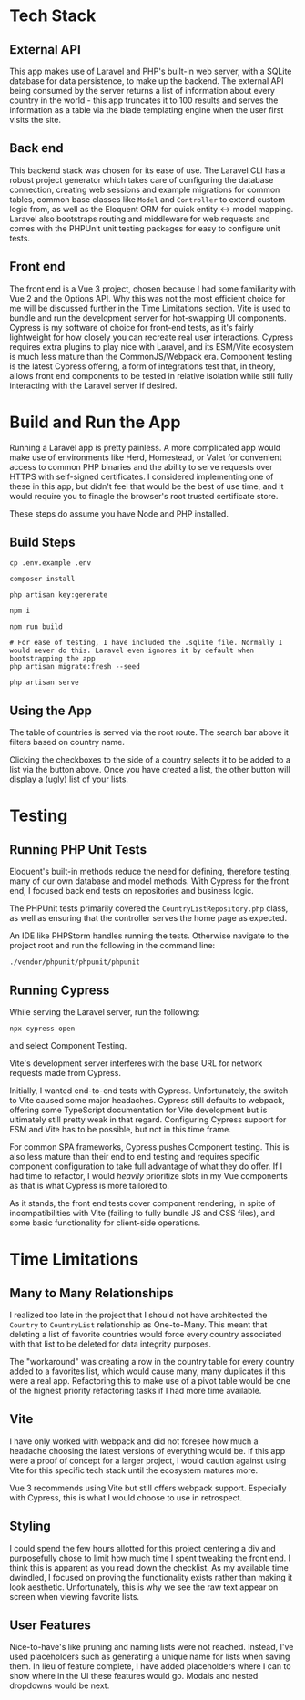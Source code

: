 # Tech Stack

## External API
This app makes use of Laravel and PHP's built-in web server, with a SQLite database for data persistence, to make up the backend.
The external API being consumed by the server returns a list of information about every country in the world - this app truncates it to 100 results and serves the information as a table via the blade templating engine when the user first visits the site.

## Back end
This backend stack was chosen for its ease of use. The Laravel CLI has a robust project generator which takes care of configuring the database connection,
creating web sessions and example migrations for common tables, common base classes like `Model` and `Controller` to extend custom logic from, as well as the Eloquent ORM for quick entity <-> model mapping.
Laravel also bootstraps routing and middleware for web requests and comes with the PHPUnit unit testing packages for easy to configure unit tests.

## Front end
The front end is a Vue 3 project, chosen because I had some familiarity with Vue 2 and the Options API. Why this was not the most efficient choice for me will be discussed further in the Time Limitations section.
Vite is used to bundle and run the development server for hot-swapping UI components. Cypress is my software of choice for front-end tests, as it's fairly lightweight for how closely you can recreate real user interactions.
Cypress requires extra plugins to play nice with Laravel, and its ESM/Vite ecosystem is much less mature than the CommonJS/Webpack era. Component testing is the latest Cypress offering, a form of integrations test that, in theory,
allows front end components to be tested in relative isolation while still fully interacting with the Laravel server if desired.

# Build and Run the App
Running a Laravel app is pretty painless. A more complicated app would make use of environments like Herd, Homestead, or Valet for convenient access to common PHP binaries and the ability to serve requests over HTTPS with self-signed certificates. I considered implementing one of these in this app, but didn't feel that would be the best of use time, and it would require you to finagle the browser's root trusted certificate store.

These steps do assume you have Node and PHP installed.
## Build Steps
```shell
cp .env.example .env

composer install

php artisan key:generate

npm i

npm run build

# For ease of testing, I have included the .sqlite file. Normally I would never do this. Laravel even ignores it by default when bootstrapping the app
php artisan migrate:fresh --seed

php artisan serve
```

## Using the App
The table of countries is served via the root route. The search bar above it filters based on country name.

Clicking the checkboxes to the side of a country selects it to be added to a list via the button above. Once you have created a list, the other button will display a (ugly) list of your lists.

# Testing

## Running PHP Unit Tests
Eloquent's built-in methods reduce the need for defining, therefore testing, many of our own database and model methods. With Cypress for the front end, I focused back end tests on repositories and business logic.

The PHPUnit tests primarily covered the `CountryListRepository.php` class, as well as ensuring that the controller serves the home page as expected.

An IDE like PHPStorm handles running the tests. Otherwise navigate to the project root and run the following in the command line:

`./vendor/phpunit/phpunit/phpunit`

## Running Cypress
While serving the Laravel server, run the following:

`npx cypress open`

and select Component Testing.

Vite's development server interferes with the base URL for network requests made from Cypress.



Initially, I wanted end-to-end tests with Cypress. Unfortunately, the switch to Vite caused some major headaches. Cypress still defaults to webpack, offering some TypeScript documentation for Vite development but is ultimately still pretty weak in that regard. Configuring Cypress support for ESM and Vite has to be possible, but not in this time frame.

For common SPA frameworks, Cypress pushes Component testing. This is also less mature than their end to end testing and requires specific component configuration to take full advantage of what they do offer. If I had time to refactor, I would <i> heavily </i> prioritize slots in my Vue components as that is what Cypress is more tailored to.

As it stands, the front end tests cover component rendering, in spite of incompatibilities with Vite (failing to fully bundle JS and CSS files), and some basic functionality for client-side operations. 

# Time Limitations

## Many to Many Relationships
I realized too late in the project that I should not have architected the `Country` to `CountryList` relationship as One-to-Many.
This meant that deleting a list of favorite countries would force every country associated with that list to be deleted for data integrity purposes.

The "workaround" was creating a row in the country table for every country added to a favorites list, which would cause many, many duplicates if this were a real app. Refactoring this to make use of a pivot table would be one of the highest priority refactoring tasks if I had more time available.

## Vite
I have only worked with webpack and did not foresee how much a headache choosing the latest versions of everything would be. If this app were a proof of concept for a larger project, I would caution against using Vite for this specific tech stack until the ecosystem matures more.

Vue 3 recommends using Vite but still offers webpack support. Especially with Cypress, this is what I would choose to use in retrospect.

## Styling
I could spend the few hours allotted for this project centering a div and purposefully chose to limit how much time I spent tweaking the front end.
I think this is apparent as you read down the checklist. As my available time dwindled, I focused on proving the functionality exists rather than making it look aesthetic.
Unfortunately, this is why we see the raw text appear on screen when viewing favorite lists. 

## User Features
Nice-to-have's like pruning and naming lists were not reached. Instead, I've used placeholders such as generating a unique name for lists when saving them. 
In lieu of feature complete, I have added placeholders where I can to show where in the UI these features would go. Modals and nested dropdowns would be next.
